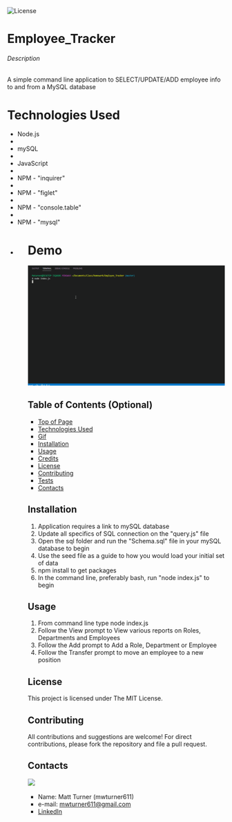 <img alt="License" src="https://img.shields.io/badge/-MIT License-blue">

# Employee_Tracker
###### Description
<p>A simple command line application to SELECT/UPDATE/ADD employee info to and from a MySQL database</p>

# Technologies Used
<ul>
    <li>Node.js<li>
    <li>mySQL<li>
    <li>JavaScript<li>
    <li>NPM  - "inquirer"<li>
    <li>NPM - "figlet"<li>
    <li>NPM - "console.table"<li>
    <li>NPM - "mysql"<li>
<ul>

# Demo
<img src="images/demo.gif">


## Table of Contents (Optional)
* [Top of Page](#description)
* [Technologies Used](#technologies)
* [Gif](#demo)
* [Installation](#installation)
* [Usage](#usage)
* [Credits](#credits)
* [License](#license)
* [Contributing](#contributing)
* [Tests](#tests)
* [Contacts](#contacts)

## Installation
1. Application requires a link to mySQL database
2. Update all specifics of SQL connection on the "query.js" file
3. Open the sql folder and run the "Schema.sql" file in your mySQL database to begin
4. Use the seed file as a guide to how you would load your initial set of data
5. npm install to get packages
6. In the command line, preferably bash, run "node index.js" to begin

## Usage 
1. From command line type node index.js
2. Follow the View prompt to View various reports on Roles, Departments and Employees
3. Follow the Add prompt to Add a Role, Department or Employee
4. Follow the Transfer prompt to move an employee to a new position

## License
This project is licensed under The MIT License.

## Contributing
All contributions and suggestions are welcome! For direct contributions, please fork the repository and file a pull request.

## Contacts
<img src="https://avatars0.githubusercontent.com/u/58919488?v=4">

* Name: Matt Turner (mwturner611)
* e-mail: mwturner611@gmail.com
* [LinkedIn](https://www.linkedin.com/in/matt-turner-ba328211a/)
